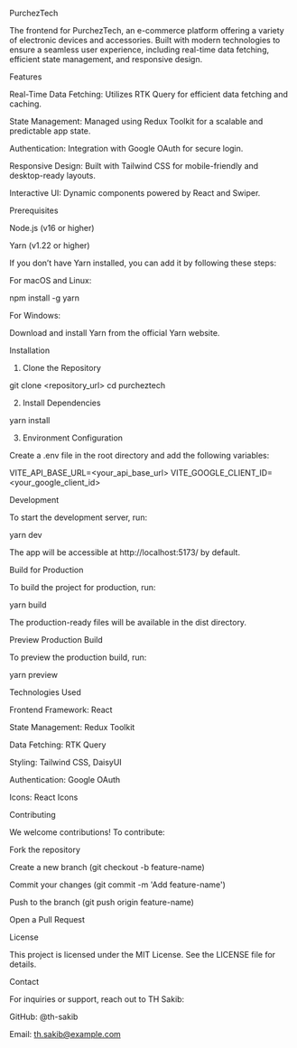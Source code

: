 PurchezTech

The frontend for PurchezTech, an e-commerce platform offering a variety of electronic devices and accessories. Built with modern technologies to ensure a seamless user experience, including real-time data fetching, efficient state management, and responsive design.

Features

Real-Time Data Fetching: Utilizes RTK Query for efficient data fetching and caching.

State Management: Managed using Redux Toolkit for a scalable and predictable app state.

Authentication: Integration with Google OAuth for secure login.

Responsive Design: Built with Tailwind CSS for mobile-friendly and desktop-ready layouts.

Interactive UI: Dynamic components powered by React and Swiper.

Prerequisites

Node.js (v16 or higher)

Yarn (v1.22 or higher)

If you don’t have Yarn installed, you can add it by following these steps:

For macOS and Linux:

npm install -g yarn

For Windows:

Download and install Yarn from the official Yarn website.

Installation

1. Clone the Repository

git clone <repository_url>
cd purcheztech

2. Install Dependencies

yarn install

3. Environment Configuration

Create a .env file in the root directory and add the following variables:

VITE_API_BASE_URL=<your_api_base_url>
VITE_GOOGLE_CLIENT_ID=<your_google_client_id>

Development

To start the development server, run:

yarn dev

The app will be accessible at http://localhost:5173/ by default.

Build for Production

To build the project for production, run:

yarn build

The production-ready files will be available in the dist directory.

Preview Production Build

To preview the production build, run:

yarn preview

Technologies Used

Frontend Framework: React

State Management: Redux Toolkit

Data Fetching: RTK Query

Styling: Tailwind CSS, DaisyUI

Authentication: Google OAuth

Icons: React Icons

Contributing

We welcome contributions! To contribute:

Fork the repository

Create a new branch (git checkout -b feature-name)

Commit your changes (git commit -m 'Add feature-name')

Push to the branch (git push origin feature-name)

Open a Pull Request

License

This project is licensed under the MIT License. See the LICENSE file for details.

Contact

For inquiries or support, reach out to TH Sakib:

GitHub: @th-sakib

Email: th.sakib@example.com

